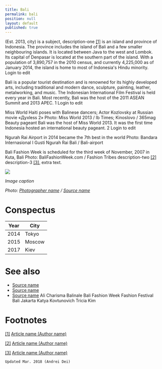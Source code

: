 ```yaml
---
title: Bali
permalink: bali
position: null
layout: default
published: true
---
```


(Est. 2013, city) is a subject, description-one <span id="a1">[\[1\]](#f1)</span> is an island and province of Indonesia. The province includes the island of Bali and a few smaller neighbouring islands. It is located between Java to the west and Lombok. Its capital of Denpasar is located at the southern part of the island. With a population of 3,890,757 in the 2010 census, and currently 4,225,000 as of January 2014, the island is home to most of Indonesia's Hindu minority. Login to edit

Bali is a popular tourist destination and is renowned for its highly developed arts, including traditional and modern dance, sculpture, painting, leather, metalworking, and music. The Indonesian International Film Festival is held every year in Bali. Most recently, Bali was the host of the 2011 ASEAN Summit and 2013 APEC. 1 Login to edit

Miss World Haiti poses with Balinese dancers; Actor Kozlovsky at Russian movie «Духless 2»
Photo: Miss World 2013 / Ib Times; Kinoslovo / 365mag
Beauty pageant
Bali was the host of Miss World 2013. It was the first time Indonesia hosted an international beauty pageant. 2 Login to edit

Ngurah Rai Airport in 2014 became the 7th best in the world
Photo: Bandara Internasional I Gusti Ngurah Rai Bali / Bali-airport

Bali Fashion Week is scheduled for the third week of November, 2007 in Kuta, Bali
Photo: BaliFashionWeek.com / Fashion Tribes
description-two <span id="a2">[\[2\]](#f2)</span> description-3 <span id="a3">[\[3\]](#f3)</span>, extra text.

![](/images/image-name.jpg)

*Image caption*

*Photo: [Photographer name](http://example.net/) / [Source name](http://example.net/)*

# Conspectus

|Year|City|
|----|---------|
|2014|Tokyo|
|2015|Moscow|
|2017|Kiev|

# See also

- [Source name](http://example.net/)
- [Source name](http://example.net/)
- [Source name](http://example.net/)
Ali Charisma
Balinale
Bali Fashion Week
Fashion Festival Bali
Jakarta
Katya Kovtunovich
Tricia Kim

# Footnotes

[[1]](#a1) <span id="f1"></span> [Article name (Author name)](http://example.net/article)

[[2]](#a2) <span id="f2"></span> [Article name (Author name)](http://example.net/article)

[[3]](#a3) <span id="f3"></span> [Article name (Author name)](http://example.net/article)

`Updated Mar. 2018 (Andrei Dei)`
